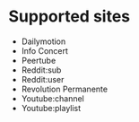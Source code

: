 # Supported sites
- Dailymotion
- Info Concert
- Peertube
- Reddit:sub
- Reddit:user
- Revolution Permanente
- Youtube:channel
- Youtube:playlist
